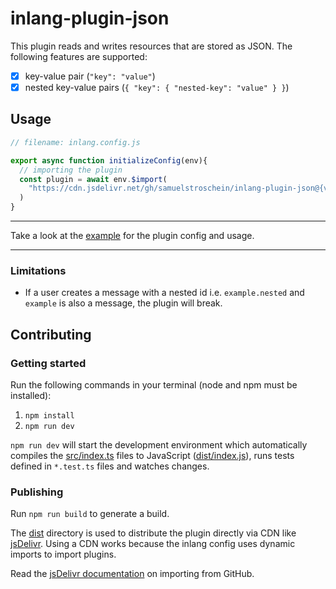 # inlang-plugin-json

This plugin reads and writes resources that are stored as JSON. The following features are supported:

- [x] key-value pair (`"key": "value"`)
- [x] nested key-value pairs (`{ "key": { "nested-key": "value" } }`)

## Usage

```js
// filename: inlang.config.js

export async function initializeConfig(env){
  // importing the plugin
  const plugin = await env.$import(
    "https://cdn.jsdelivr.net/gh/samuelstroschein/inlang-plugin-json@{version}/dist/index.js"
  ) 
}
```
----

Take a look at the [example](./example/) for the plugin config and usage.

----

### Limitations

- If a user creates a message with a nested id i.e. `example.nested` and `example` is also a message, the plugin will break.

## Contributing

### Getting started

Run the following commands in your terminal (node and npm must be installed):

1. `npm install`
2. `npm run dev`

`npm run dev` will start the development environment which automatically compiles the [src/index.ts](./src/index.ts) files to JavaScript ([dist/index.js](dist/index.js)), runs tests defined in `*.test.ts` files and watches changes.

### Publishing

Run `npm run build` to generate a build.

The [dist](./dist/) directory is used to distribute the plugin directly via CDN like [jsDelivr](https://www.jsdelivr.com/). Using a CDN works because the inlang config uses dynamic imports to import plugins. 

Read the [jsDelivr documentation](https://www.jsdelivr.com/?docs=gh) on importing from GitHub.
